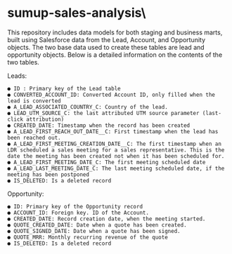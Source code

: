# sumup-sales-analysis\
This repository includes data models for both staging and business marts, built using Salesforce data from the Lead, Account, and Opportunity objects.
The two base data used to create these tables are lead and opportunity objects. Below is a detailed information on the contents of the two tables. 

Leads:

    ● ID : Primary key of the Lead table
    ● CONVERTED_ACCOUNT_ID: Converted Account ID, only filled when the lead is converted
    ● A_LEAD_ASSOCIATED_COUNTRY_C: Country of the lead.
    ● LEAD_UTM_SOURCE_C: the last attributed UTM source parameter (last-click attribution)
    ● CREATED_DATE: Timestamp when the record has been created
    ● A_LEAD_FIRST_REACH_OUT_DATE__C: First timestamp when the lead has been reached out.
    ● A_LEAD_FIRST_MEETING_CREATION_DATE__C: The first timestamp when an LDR scheduled a sales meeting for a sales representative. This is the date the meeting has been created not when it has been scheduled for.
    ● A_LEAD_FIRST_MEETING_DATE_C: The first meeting scheduled date
    ● A_LEAD_LAST_MEETING_DATE_C: The last meeting scheduled date, if the meeting has been postponed
    ● IS_DELETED: Is a deleted record

Opportunity:

    ● ID: Primary key of the Opportunity record
    ● ACCOUNT_ID: Foreign key. ID of the Account.
    ● CREATED_DATE: Record creation date, when the meeting started.
    ● QUOTE_CREATED_DATE: Date when a quote has been created.
    ● QUOTE_SIGNED_DATE: Date when a quote has been signed.
    ● QUOTE_MRR: Monthly recurring revenue of the quote
    ● IS_DELETED: Is a deleted record
